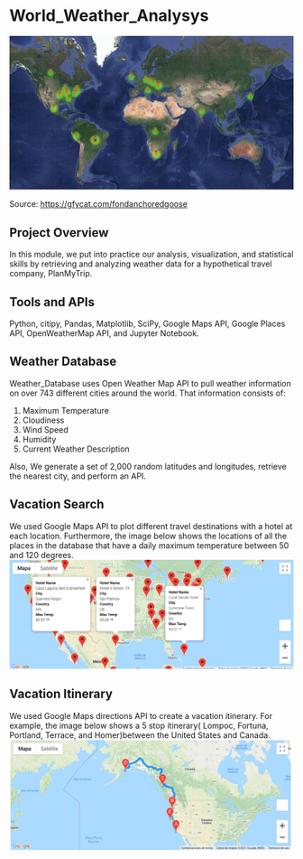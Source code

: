# World_Weather_Analysys

![img](FondAnchoredGoose-mobile.gif)

Source: https://gfycat.com/fondanchoredgoose

## Project Overview
In this module, we put into practice our analysis, visualization, and statistical skills by retrieving and analyzing weather data for a hypothetical travel company, PlanMyTrip.

## Tools and APIs
Python, citipy, Pandas, Matplotlib, SciPy, Google Maps API, Google Places API, OpenWeatherMap API, and Jupyter Notebook.

## Weather Database
Weather_Database uses Open Weather Map API to pull weather information on over 743 different cities around the world. That information consists of:
1.	Maximum Temperature
2.	Cloudiness
3.	Wind Speed
4.	Humidity
5.	Current Weather Description

Also, We generate a set of 2,000 random latitudes and longitudes, retrieve the nearest city, and perform an API.

## Vacation Search
We used Google Maps API to plot different travel destinations with a hotel at each location. Furthermore, the image below shows the locations of all the places in the database that have a daily maximum temperature between 50 and 120 degrees.
![img](WeatherPy_vacation_map.png)

## Vacation Itinerary
We used Google Maps directions API to create a vacation itinerary. For example, the image below shows a 5 stop itinerary( Lompoc, Fortuna, Portland, Terrace, and Homer)between the United States and Canada.
![img](WeatherPy_travel_map.png)
